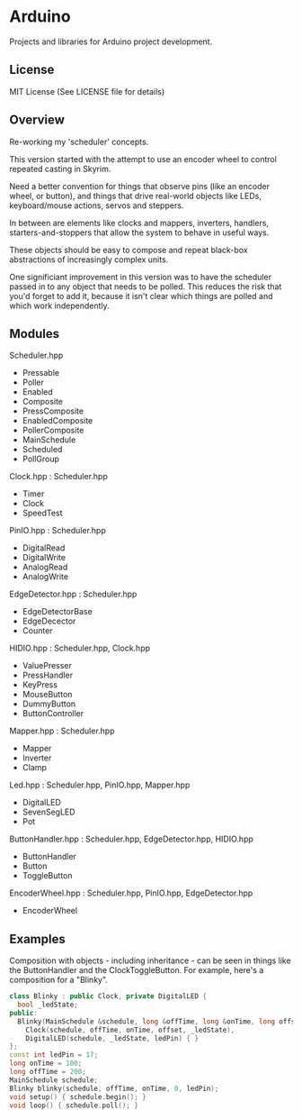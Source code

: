 # Arduino
Projects and libraries for Arduino project development.

## License
MIT License (See LICENSE file for details)

## Overview
Re-working my 'scheduler' concepts.

This version started with the attempt to use an encoder wheel to control repeated casting in Skyrim.

Need a better convention for things that observe pins (like an encoder wheel, or button), and things that
drive real-world objects like LEDs, keyboard/mouse actions, servos and steppers.

In between are elements like clocks and mappers, inverters, handlers, starters-and-stoppers that allow
the system to behave in useful ways.

These objects should be easy to compose and repeat black-box abstractions of increasingly complex units.

One significiant improvement in this version was to have the scheduler passed in to any object that needs
to be polled.  This reduces the risk that you'd forget to add it, because it isn't clear which things are
polled and which work independently.

## Modules
Scheduler.hpp
* Pressable
* Poller
* Enabled
* Composite
* PressComposite
* EnabledComposite
* PollerComposite
* MainSchedule
* Scheduled
* PollGroup

Clock.hpp : Scheduler.hpp
* Timer
* Clock
* SpeedTest

PinIO.hpp : Scheduler.hpp
* DigitalRead
* DigitalWrite
* AnalogRead
* AnalogWrite

EdgeDetector.hpp : Scheduler.hpp
* EdgeDetectorBase
* EdgeDecector
* Counter

HIDIO.hpp : Scheduler.hpp, Clock.hpp
* ValuePresser
* PressHandler
* KeyPress
* MouseButton
* DummyButton
* ButtonController

Mapper.hpp : Scheduler.hpp
* Mapper
* Inverter
* Clamp

Led.hpp : Scheduler.hpp, PinIO.hpp, Mapper.hpp
* DigitalLED
* SevenSegLED
* Pot

ButtonHandler.hpp : Scheduler.hpp, EdgeDetector.hpp, HIDIO.hpp
* ButtonHandler
* Button
* ToggleButton

EncoderWheel.hpp : Scheduler.hpp, PinIO.hpp, EdgeDetector.hpp
* EncoderWheel

## Examples
Composition with objects - including inheritance - can be seen in things like the ButtonHandler and 
the ClockToggleButton.  For example, here's a composition for a "Blinky".

```C++
class Blinky : public Clock, private DigitalLED {
  bool _ledState;
public:
  Blinky(MainSchedule &schedule, long &offTime, long &onTime, long offset, int ledPin) :
    Clock(schedule, offTime, onTime, offset, _ledState),
    DigitalLED(schedule, _ledState, ledPin) { }
};
const int ledPin = 17;
long onTime = 100;
long offTime = 200;
MainSchedule schedule;
Blinky blinky(schedule, offTime, onTime, 0, ledPin);
void setup() { schedule.begin(); }
void loop() { schedule.poll(); }
```
